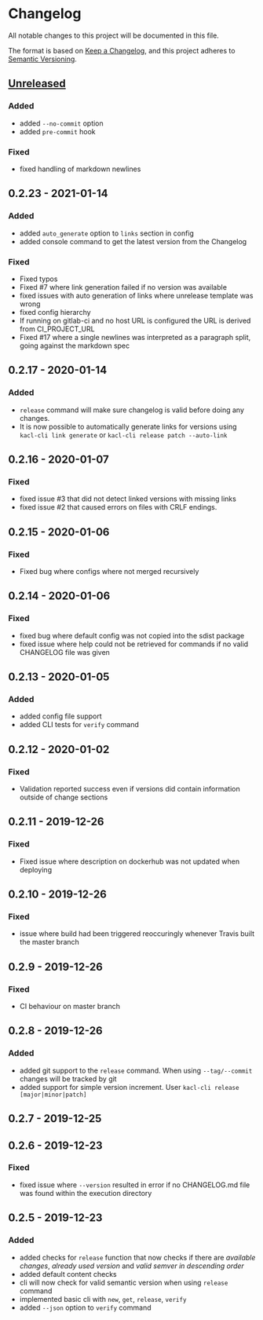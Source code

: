 # Changelog
All notable changes to this project will be documented in this file.

The format is based on [Keep a Changelog](https://keepachangelog.com/en/1.0.0/), and this project adheres to [Semantic Versioning](https://semver.org/spec/v2.0.0.html).

## [Unreleased]
### Added
- added `--no-commit` option
- added `pre-commit` hook

### Fixed
- fixed handling of markdown newlines

## 0.2.23 - 2021-01-14
### Added
- added `auto_generate` option to `links` section in config
- added console command to get the latest version from the Changelog

### Fixed
- Fixed typos
- Fixed #7 where link generation failed if no version was available
- fixed issues with auto generation of links where unrelease template was wrong
- fixed config hierarchy
- If running on gitlab-ci and no host URL is configured the URL is derived from CI_PROJECT_URL
- Fixed #17 where a single newlines was interpreted as a paragraph split, going against the markdown spec

## 0.2.17 - 2020-01-14
### Added
- `release` command will make sure changelog is valid before doing any changes.
- It is now possible to automatically generate links for versions using `kacl-cli link generate` or `kacl-cli release patch --auto-link`

## 0.2.16 - 2020-01-07
### Fixed
- fixed issue #3 that did not detect linked versions with missing links
- fixed issue #2 that caused errors on files with CRLF endings.

## 0.2.15 - 2020-01-06
### Fixed
- Fixed bug where configs where not merged recursively

## 0.2.14 - 2020-01-06
### Fixed
- fixed bug where default config was not copied into the sdist package
- fixed issue where help could not be retrieved for commands if no valid CHANGELOG file was given

## 0.2.13 - 2020-01-05
### Added
- added config file support
- added CLI tests for `verify` command

## 0.2.12 - 2020-01-02
### Fixed
- Validation reported success even if versions did contain information outside of change sections

## 0.2.11 - 2019-12-26
### Fixed
- Fixed issue where description on dockerhub was not updated when deploying

## 0.2.10 - 2019-12-26
### Fixed
- issue where build had been triggered reoccuringly whenever Travis built the master branch

## 0.2.9 - 2019-12-26
### Fixed
- CI behaviour on master branch

## 0.2.8 - 2019-12-26
### Added
- added git support to the `release` command. When using `--tag/--commit` changes will be tracked by git
- added support for simple version increment. User `kacl-cli release [major|minor|patch]`

## 0.2.7 - 2019-12-25

## 0.2.6 - 2019-12-23
### Fixed
- fixed issue where `--version` resulted in error if no CHANGELOG.md file was found within the execution directory

## 0.2.5 - 2019-12-23
### Added
- added checks for `release` function that now checks if there are *available changes*, *already used version* and *valid semver in descending order*
- added default content checks
- cli will now check for valid semantic version when using `release` command
- implemented basic cli with `new`, `get`, `release`, `verify`
- added `--json` option to `verify` command

[Unreleased]: https://github.com/mschmieder/python-kacl/compare/v1.0.0...HEAD
